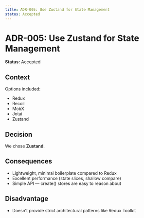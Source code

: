 ```yaml
---
title: ADR-005: Use Zustand for State Management
status: Accepted
---
```


# ADR-005: Use Zustand for State Management

**Status:** Accepted

## Context

Options included:

- Redux
- Recoil
- MobX
- Jotai
- Zustand

## Decision

We chose **Zustand**.

## Consequences

- Lightweight, minimal boilerplate compared to Redux
- Excellent performance (state slices, shallow compare)
- Simple API — create() stores are easy to reason about

## Disadvantage

- Doesn’t provide strict architectural patterns like Redux Toolkit
